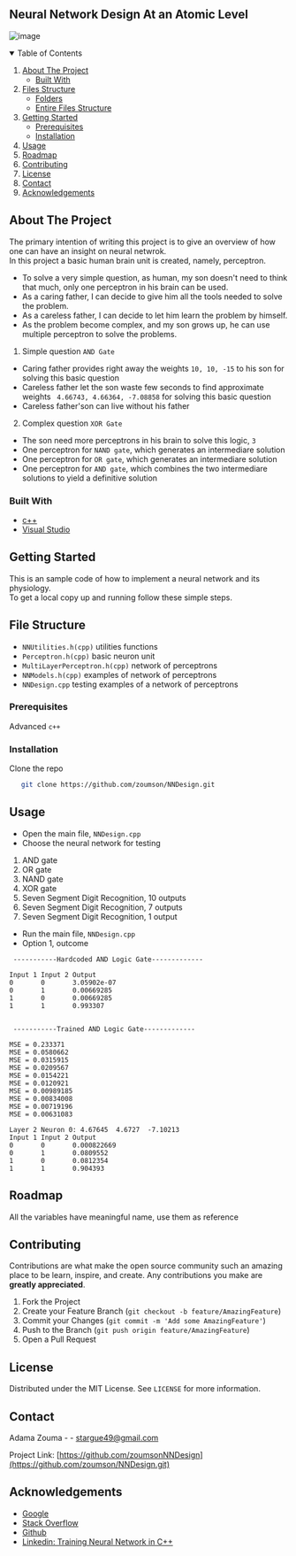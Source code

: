 ## Neural Network Design At an Atomic Level
![image](https://user-images.githubusercontent.com/38358621/227194530-cb1d3775-6f41-43f0-ba70-efe401fe8243.PNG)

<!-- TABLE OF CONTENTS -->
<details open="open">
  <summary>Table of Contents</summary>
  <ol>
    <li>
      <a href="#about-the-project">About The Project</a>
      <ul>
        <li><a href="#built-with">Built With</a></li>
      </ul>
    </li>
    <li>
      <a href="#file-structure">Files Structure</a>
      <ul>
        <li><a href="#folders">Folders</a></li>
        <li><a href="#entire-files-structure">Entire Files Structure</a></li>
      </ul>
    </li>
    <li>
      <a href="#getting-started">Getting Started</a>
      <ul>
        <li><a href="#prerequisites">Prerequisites</a></li>
        <li><a href="#installation">Installation</a></li>
      </ul>
    </li>
    <li><a href="#usage">Usage</a></li>
    <li><a href="#roadmap">Roadmap</a></li>
    <li><a href="#contributing">Contributing</a></li>
    <li><a href="#license">License</a></li>
    <li><a href="#contact">Contact</a></li>
    <li><a href="#acknowledgements">Acknowledgements</a></li>
  </ol>
</details>

<!-- ABOUT THE PROJECT -->
## About The Project

<!-- [![Product Name Screen Shot][product-screenshot]](https://example.com) -->

The primary intention of writing this project is to give an overview of how one can have an insight on neural netwrok. 
<br>
In this project a basic human brain unit is created, namely, perceptron. 

* To solve a very simple question, as human, my son doesn't need to think that much, only one perceptron in his brain can be used. 
* As a caring father, I can decide to give him all the tools needed to solve the problem. 
* As a careless father, I can decide to let him learn the problem by himself. 
* As the problem become complex, and my son grows up, he can use multiple perceptron to solve the problems.

1. Simple question `AND Gate`
* Caring father provides right away the weights `10, 10, -15` to his son for solving this basic question
* Careless father let the son waste few seconds to find approximate weights ` 4.66743, 4.66364, -7.08858` for solving this basic question
* Careless father'son can live without his father

2. Complex question `XOR Gate`
* The son need more perceptrons in his brain to solve this logic, `3`
* One perceptron for `NAND gate`, which generates an intermediare solution
* One perceptron for `OR gate`, which generates an intermediare solution
* One perceptron for `AND gate`, which combines  the two intermediare solutions to yield a definitive solution

### Built With
* [c++](https://en.cppreference.com/w/)
* [Visual Studio](https://visualstudio.microsoft.com/)

## Getting Started

This is an sample code of how to implement a neural network and its physiology.
<br>
To get a local copy up and running follow these simple steps.

## File Structure

* `NNUtilities.h(cpp)` utilities functions 
* `Perceptron.h(cpp)` basic neuron unit 
* `MultiLayerPerceptron.h(cpp)` network of perceptrons 
* `NNModels.h(cpp)` examples of network of perceptrons
* `NNDesign.cpp` testing examples of a network of perceptrons


### Prerequisites
Advanced `c++` 


### Installation

Clone the repo
```sh
   git clone https://github.com/zoumson/NNDesign.git
```
 <!-- USAGE EXAMPLES -->
## Usage
* Open the main file, `NNDesign.cpp`
* Choose the neural network for testing<br>
1. AND gate<br>
2. OR gate<br>
3. NAND gate<br>
4. XOR gate<br>
5.  Seven Segment Digit Recognition, 10 outputs<br>
6.  Seven Segment Digit Recognition, 7 outputs<br>
7.  Seven Segment Digit Recognition, 1 output<br>
* Run the main file, `NNDesign.cpp`
* Option 1, outcome
```
 -----------Hardcoded AND Logic Gate-------------

Input 1 Input 2 Output
0       0       3.05902e-07
0       1       0.00669285
1       0       0.00669285
1       1       0.993307


 -----------Trained AND Logic Gate-------------

MSE = 0.233371
MSE = 0.0580662
MSE = 0.0315915
MSE = 0.0209567
MSE = 0.0154221
MSE = 0.0120921
MSE = 0.00989185
MSE = 0.00834008
MSE = 0.00719196
MSE = 0.00631083

Layer 2 Neuron 0: 4.67645  4.6727  -7.10213
Input 1 Input 2 Output
0       0       0.000822669
0       1       0.0809552
1       0       0.0812354
1       1       0.904393
```
  
<!-- ROADMAP -->
## Roadmap

All the variables have meaningful name, use them as reference



<!-- CONTRIBUTING -->
## Contributing

Contributions are what make the open source community such an amazing place to be learn, inspire, and create. Any contributions you make are **greatly appreciated**.

1. Fork the Project
2. Create your Feature Branch (`git checkout -b feature/AmazingFeature`)
3. Commit your Changes (`git commit -m 'Add some AmazingFeature'`)
4. Push to the Branch (`git push origin feature/AmazingFeature`)
5. Open a Pull Request



<!-- LICENSE -->
## License

Distributed under the MIT License. See `LICENSE` for more information.



<!-- CONTACT -->
## Contact

Adama Zouma - <!-- [@your_twitter](https://twitter.com/your_username) -->- stargue49@gmail.com

Project Link: [https://github.com/zoumsonNNDesign](https://github.com/zoumson/NNDesign.git)



<!-- ACKNOWLEDGEMENTS -->

## Acknowledgements
* [Google](https://www.google.com/)
* [Stack Overflow](https://stackoverflow.com/)
* [Github](https://github.com/)
* [Linkedin: Training Neural Network in C++](https://www.linkedin.com/learning/training-neural-networks-in-c-plus-plus/create-a-neural-network-from-scratch-in-c-plus-plus?autoplay=true)



<!-- MARKDOWN LINKS & IMAGES -->
<!-- https://www.markdownguide.org/basic-syntax/#reference-style-links -->
[contributors-shield]: https://img.shields.io/github/contributors/othneildrew/Best-README-Template.svg?style=for-the-badge
[contributors-url]: https://github.com/othneildrew/Best-README-Template/graphs/contributors
[forks-shield]: https://img.shields.io/github/forks/othneildrew/Best-README-Template.svg?style=for-the-badge
[forks-url]: https://github.com/othneildrew/Best-README-Template/network/members
[stars-shield]: https://img.shields.io/github/stars/othneildrew/Best-README-Template.svg?style=for-the-badge
[stars-url]: https://github.com/othneildrew/Best-README-Template/stargazers
[issues-shield]: https://img.shields.io/github/issues/othneildrew/Best-README-Template.svg?style=for-the-badge
[issues-url]: https://github.com/othneildrew/Best-README-Template/issues
[license-shield]: https://img.shields.io/github/license/othneildrew/Best-README-Template.svg?style=for-the-badge
[license-url]: https://github.com/othneildrew/Best-README-Template/blob/master/LICENSE.txt
[linkedin-shield]: https://img.shields.io/badge/-LinkedIn-black.svg?style=for-the-badge&logo=linkedin&colorB=555
[linkedin-url]: https://linkedin.com/in/othneildrew
[product-screenshot]: images/screenshot.png
